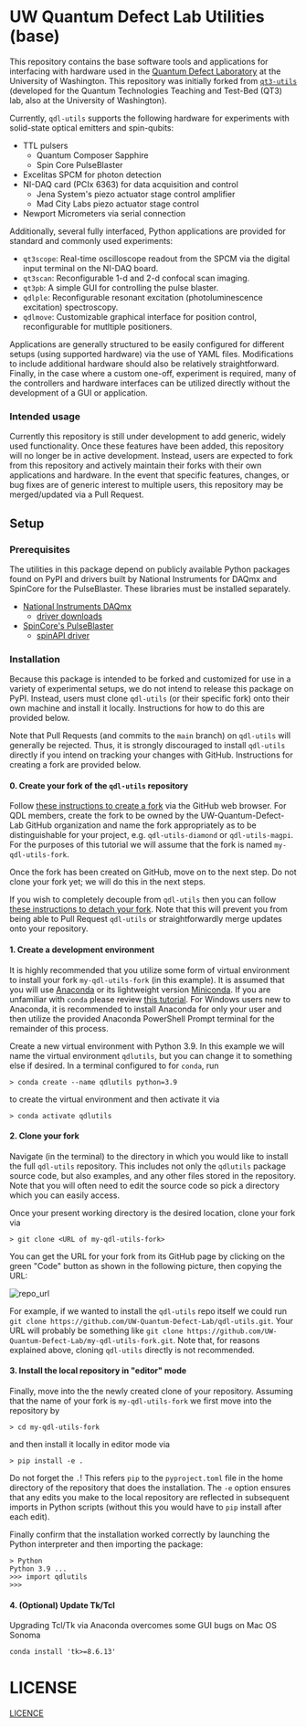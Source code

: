 # UW Quantum Defect Lab Utilities (base)
This repository contains the base software tools and applications for interfacing
with hardware used in the [Quantum Defect Laboratory](https://sites.google.com/uw.edu/optospintronics-lab/home) 
at the University of Washington.
This repository was initially forked from [`qt3-utils`](https://github.com/qt3uw/qt3-utils) 
(developed for the Quantum Technologies Teaching and Test-Bed (QT3) lab,
also at the University of Washington).

Currently, `qdl-utils` supports the following hardware for experiments with 
solid-state optical emitters and spin-qubits:

* TTL pulsers
  * Quantum Composer Sapphire
  * Spin Core PulseBlaster
* Excelitas SPCM for photon detection
* NI-DAQ card (PCIx 6363) for data acquisition and control
  * Jena System's piezo actuator stage control amplifier
  * Mad City Labs piezo actuator stage control
* Newport Micrometers via serial connection

Additionally, several fully interfaced, Python applications are provided for 
standard and commonly used experiments:

* `qt3scope`: Real-time oscilloscope readout from the SPCM via the digital input 
  terminal on the NI-DAQ board.
* `qt3scan`: Reconfigurable 1-d and 2-d confocal scan imaging.
* `qt3pb`: A simple GUI for controlling the pulse blaster.
* `qdlple`: Reconfigurable resonant excitation (photoluminescence excitation)
  spectroscopy. 
* `qdlmove`: Customizable graphical interface for position control, reconfigurable 
  for mutltiple positioners.
  

Applications are generally structured to be easily configured for different
setups (using supported hardware) via the use of YAML files.
Modifications to include additional hardware should also be relatively straightforward.
Finally, in the case where a custom one-off, experiment is required, many of the controllers 
and hardware interfaces can be utilized directly without the development of a GUI
or application.

### Intended usage
Currently this repository is still under development to add generic, widely used
functionality.
Once these features have been added, this repository will no longer be in active 
development.
Instead, users are expected to fork from this repository and actively maintain their forks
with their own applications and hardware.
In the event that specific features, changes, or bug fixes are of generic interest to multiple 
users, this repository may be merged/updated via a Pull Request.


## Setup

### Prerequisites

The utilities in this package depend on publicly available Python packages found
on PyPI and drivers built by National Instruments for DAQmx and
SpinCore for the PulseBlaster. These libraries must be installed separately.

* [National Instruments DAQmx](https://nidaqmx-python.readthedocs.io/en/latest/)
  * [driver downloads](http://www.ni.com/downloads/)
* [SpinCore's PulseBlaster](https://www.spincore.com/pulseblaster.html)
  * [spinAPI driver](http://www.spincore.com/support/spinapi/)

### Installation

Because this package is intended to be forked and customized for use in a
variety of experimental setups, we do not intend to release this package on PyPI.
Instead, users must clone `qdl-utils` (or their specific fork) onto their
own machine and install it locally.
Instructions for how to do this are provided below.

Note that Pull Requests (and commits to the `main` branch) on `qdl-utils` 
will generally be rejected.
Thus, it is strongly discouraged to install `qdl-utils` directly if you 
intend on tracking your changes with GitHub.
Instructions for creating a fork are provided below.


#### 0. Create your fork of the `qdl-utils` repository

Follow [these instructions to create a fork](https://docs.github.com/en/pull-requests/collaborating-with-pull-requests/working-with-forks/fork-a-repo) 
via the GitHub web browser.
For QDL members, create the fork to be owned by the UW-Quantum-Defect-Lab GitHub organization
and name the fork appropriately as to be distinguishable for your project, e.g. `qdl-utils-diamond`
or `qdl-utils-magpi`.
For the purposes of this tutorial we will assume that the fork is named `my-qdl-utils-fork`.

Once the fork has been created on GitHub, move on to the next step.
Do not clone your fork yet; we will do this in the next steps.

If you wish to completely decouple from `qdl-utils` then you can follow [these
instructions to detach your fork](https://docs.github.com/en/pull-requests/collaborating-with-pull-requests/working-with-forks/detaching-a-fork).
Note that this will prevent you from being able to Pull Request `qdl-utils` or
straightforwardly merge updates onto your repository.

#### 1. Create a development environment 

It is highly recommended that you utilize some form of virtual environment to
install your fork `my-qdl-utils-fork` (in this example).
It is assumed that you will use [Anaconda](https://docs.anaconda.com/anaconda/install/)
or its lightweight version [Miniconda](https://docs.anaconda.com/miniconda/).
If you are unfamiliar with `conda` please review [this tutorial](https://docs.conda.io/projects/conda/en/latest/user-guide/getting-started.html).
For Windows users new to Anaconda, it is recommended to install Anaconda for only your user
and then utilize the provided Anaconda PowerShell Prompt terminal for the remainder
of this process.

Create a new virtual environment with Python 3.9. In this example we will name the
virtual environment `qdlutils`, but you can change it to something else if desired.
In a terminal configured to for `conda`, run

```
> conda create --name qdlutils python=3.9
```

to create the virtual environment and then activate it via

```
> conda activate qdlutils
```


#### 2. Clone your fork

Navigate (in the terminal) to the directory in which you would like to install
the full `qdl-utils` repository.
This includes not only the `qdlutils` package source code, but also examples, 
and any other files stored in the repository.
Note that you will often need to edit the source code so pick a directory which
you can easily access.

Once your present working directory is the desired location, clone your fork via

```
> git clone <URL of my-qdl-utils-fork>
```

You can get the URL for your fork from its GitHub page by clicking on the green 
"Code" button as shown in the following picture, then copying the URL:

![repo_url](https://github.com/user-attachments/assets/0396ff47-59e1-47fa-a7d9-053b81d58298)

For example, if we wanted to install the `qdl-utils` repo itself we could run
`git clone https://github.com/UW-Quantum-Defect-Lab/qdl-utils.git`.
Your URL will probably be something like `git clone https://github.com/UW-Quantum-Defect-Lab/my-qdl-utils-fork.git`.
Note that, for reasons explained above, cloning `qdl-utils` directly is not
recommended.


#### 3. Install the local repository in "editor" mode

Finally, move into the the newly created clone of your repository.
Assuming that the name of your fork is `my-qdl-utils-fork` we first move into 
the repository by

```
> cd my-qdl-utils-fork
```

and then install it locally in editor mode via

```
> pip install -e . 
```

Do not forget the `.`! 
This refers `pip` to the `pyproject.toml` file in the home directory
of the repository that does the installation.
The `-e` option ensures that any edits you make to the local repository 
are reflected in subsequent imports in Python scripts (without this you
would have to `pip` install after each edit).


Finally confirm that the installation worked correctly by launching the
Python interpreter and then importing the package:

```
> Python
Python 3.9 ...
>>> import qdlutils
>>>
```

#### 4. (Optional) Update Tk/Tcl

Upgrading Tcl/Tk via Anaconda overcomes some GUI bugs on Mac OS Sonoma

```
conda install 'tk>=8.6.13'
```

# LICENSE

[LICENCE](LICENSE)
